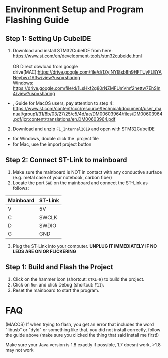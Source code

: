 # Environment Setup and Program Flashing Guide

## Step 1: Setting Up CubeIDE
1. Download and install STM32CubeIDE from here: https://www.st.com/en/development-tools/stm32cubeide.html</br></br>
OR Direct dowload from google drive(MAC):https://drive.google.com/file/d/1ZyINYI8sb8h9HFTUyFLBYANeybwx1A3w/view?usp=sharing</br>
Windows: https://drive.google.com/file/d/1LsHkf2g80rNZMFUmVmf2hettw7EhSIn4/view?usp=sharing</br>
 - , Guide for MacOS users, pay attention to step 4: https://www.st.com/content/ccc/resource/technical/document/user_manual/group1/31/8b/03/27/25/c5/4d/ae/DM00603964/files/DM00603964.pdf/jcr:content/translations/en.DM00603964.pdf
2. Download and unzip `F1_Internal2019` and open with STM32CubeIDE
- for Windows, double click the .project file
- for Mac, use the import project button

## Step 2: Connect ST-Link to mainboard
1. Make sure the mainboard is NOT in contact with any conductive surface (e.g. metal case of your notebook, carbon fiber)
2. Locate the port `SWD` on the mainboard and connect the ST-Link as follows:


| Mainboard | ST-Link |
| --------  | --------|
| V         | 5V      |
| C         | SWCLK   |
| D         | SWDIO   |
| G         | GND     |

3. Plug the ST-Link into your computer. **UNPLUG IT IMMEDIATELY IF NO LEDS ARE ON OR FLICKERING**

## Step 1: Build and Flash the Project
1. Click on the hammer icon (shortcut: `CTRL-B`) to build the project.
2. Click on `Run` and click Debug (shortcut: `F11`).
3. Reset the mainboard to start the program.

# FAQ

(MACOS) If when trying to flash, you get an error that includes the word "libusb" or "dyld" or something like that, you did not install correctly, follow the guide above (make sure you clicked the thing that said install me first!)

Make sure your Java version is 1.8 exactly if possible, 1.7 doesnt work, >1.8 may not work
